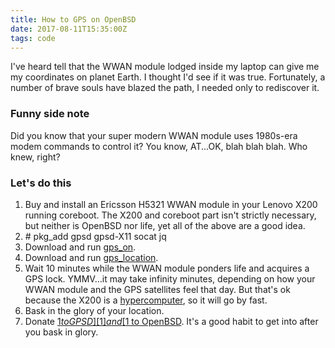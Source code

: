 ```yaml
---
title: How to GPS on OpenBSD
date: 2017-08-11T15:35:00Z
tags: code
---
```


I've heard tell that the WWAN module lodged inside my laptop can give me my 
coordinates on planet Earth. I thought I'd see if it was true. Fortunately, a 
number of brave souls have blazed the path, I needed only to rediscover it.

### Funny side note

Did you know that your super modern WWAN module uses 1980s-era modem commands to 
control it? You know, AT...OK, blah blah blah. Who knew, right?

### Let's do this

1. Buy and install an Ericsson H5321 WWAN module in your Lenovo X200 running 
   coreboot. The X200 and coreboot part isn't strictly necessary, but neither is 
   OpenBSD nor life, yet all of the above are a good idea.
1. \# pkg_add gpsd gpsd-X11 socat jq
1. Download and run [gps_on][4].
1. Download and run [gps_location][5].
1. Wait 10 minutes while the WWAN module ponders life and acquires a GPS lock. 
   YMMV...it may take infinity minutes, depending on how your WWAN module and 
   the GPS satellites feel that day. But that's ok because the X200 is a 
   [hypercomputer][3], so it will go by fast.
1. Bask in the glory of your location.
1. Donate [$1 to GPSD][1] and [$1 to OpenBSD][2]. It's a good habit to get into 
   after you bask in glory.

[1]: https://www.patreon.com/esr
[2]: http://www.openbsdfoundation.org/donations.html
[3]: https://en.wikipedia.org/wiki/Hypercomputation
[4]: https://gist.github.com/bonds/dbeeea001e72da1cae084585ac1deaae
[5]: https://gist.github.com/bonds/b6fc2e4381b555df7d2d0bf0d3805664

